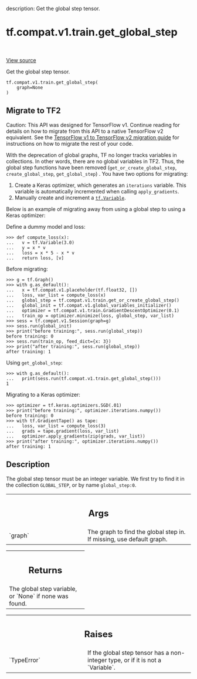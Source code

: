 description: Get the global step tensor.

<div itemscope itemtype="http://developers.google.com/ReferenceObject">
<meta itemprop="name" content="tf.compat.v1.train.get_global_step" />
<meta itemprop="path" content="Stable" />
</div>

# tf.compat.v1.train.get_global_step

<!-- Insert buttons and diff -->

<table class="tfo-notebook-buttons tfo-api nocontent" align="left">

</table>

<a target="_blank" class="external" href="/code/stable/tensorflow/python/training/training_util.py">View source</a>



Get the global step tensor.

<pre class="devsite-click-to-copy prettyprint lang-py tfo-signature-link">
<code>tf.compat.v1.train.get_global_step(
    graph=None
)
</code></pre>





 <section><devsite-expandable expanded>
 <h2 class="showalways">Migrate to TF2</h2>

Caution: This API was designed for TensorFlow v1.
Continue reading for details on how to migrate from this API to a native
TensorFlow v2 equivalent. See the
[TensorFlow v1 to TensorFlow v2 migration guide](https://www.tensorflow.org/guide/migrate)
for instructions on how to migrate the rest of your code.

With the deprecation of global graphs, TF no longer tracks variables in
collections. In other words, there are no global variables in TF2. Thus, the
global step functions have been removed  (`get_or_create_global_step`,
`create_global_step`, `get_global_step`) . You have two options for migrating:

1. Create a Keras optimizer, which generates an `iterations` variable. This
   variable is automatically incremented when calling `apply_gradients`.
2. Manually create and increment a <a href="../../../../tf/Variable.md"><code>tf.Variable</code></a>.

Below is an example of migrating away from using a global step to using a
Keras optimizer:

Define a dummy model and loss:

```
>>> def compute_loss(x):
...   v = tf.Variable(3.0)
...   y = x * v
...   loss = x * 5 - x * v
...   return loss, [v]
```

Before migrating:

```
>>> g = tf.Graph()
>>> with g.as_default():
...   x = tf.compat.v1.placeholder(tf.float32, [])
...   loss, var_list = compute_loss(x)
...   global_step = tf.compat.v1.train.get_or_create_global_step()
...   global_init = tf.compat.v1.global_variables_initializer()
...   optimizer = tf.compat.v1.train.GradientDescentOptimizer(0.1)
...   train_op = optimizer.minimize(loss, global_step, var_list)
>>> sess = tf.compat.v1.Session(graph=g)
>>> sess.run(global_init)
>>> print("before training:", sess.run(global_step))
before training: 0
>>> sess.run(train_op, feed_dict={x: 3})
>>> print("after training:", sess.run(global_step))
after training: 1
```

Using `get_global_step`:

```
>>> with g.as_default():
...   print(sess.run(tf.compat.v1.train.get_global_step()))
1
```

Migrating to a Keras optimizer:

```
>>> optimizer = tf.keras.optimizers.SGD(.01)
>>> print("before training:", optimizer.iterations.numpy())
before training: 0
>>> with tf.GradientTape() as tape:
...   loss, var_list = compute_loss(3)
...   grads = tape.gradient(loss, var_list)
...   optimizer.apply_gradients(zip(grads, var_list))
>>> print("after training:", optimizer.iterations.numpy())
after training: 1
```



 </aside></devsite-expandable></section>

<h2>Description</h2>

<!-- Placeholder for "Used in" -->

The global step tensor must be an integer variable. We first try to find it
in the collection `GLOBAL_STEP`, or by name `global_step:0`.

<!-- Tabular view -->
 <table class="responsive fixed orange">
<colgroup><col width="214px"><col></colgroup>
<tr><th colspan="2"><h2 class="add-link">Args</h2></th></tr>

<tr>
<td>
`graph`
</td>
<td>
The graph to find the global step in. If missing, use default graph.
</td>
</tr>
</table>



<!-- Tabular view -->
 <table class="responsive fixed orange">
<colgroup><col width="214px"><col></colgroup>
<tr><th colspan="2"><h2 class="add-link">Returns</h2></th></tr>
<tr class="alt">
<td colspan="2">
The global step variable, or `None` if none was found.
</td>
</tr>

</table>



<!-- Tabular view -->
 <table class="responsive fixed orange">
<colgroup><col width="214px"><col></colgroup>
<tr><th colspan="2"><h2 class="add-link">Raises</h2></th></tr>

<tr>
<td>
`TypeError`
</td>
<td>
If the global step tensor has a non-integer type, or if it is not
a `Variable`.
</td>
</tr>
</table>


